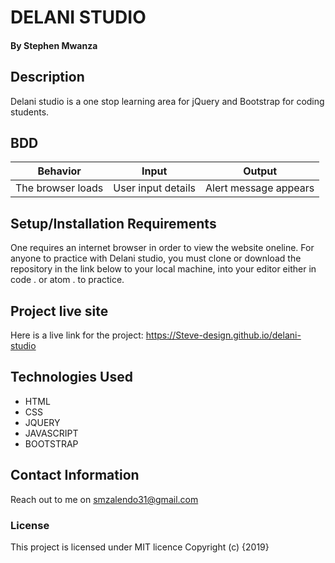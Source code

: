 # DELANI STUDIO
#### By **Stephen Mwanza**
## Description
Delani studio is a one stop learning area for jQuery and Bootstrap for coding students.
## BDD
| Behavior  |      Input       |  Output
|-------------|----------------|---------------|
|The browser loads|User input details|Alert message appears
## Setup/Installation Requirements
One requires an internet browser in order to view the website oneline.
For anyone to practice with Delani studio, you must clone or download the repository in the link below to your local machine, into your editor either in code . or atom . to practice.
## Project live site
Here is a live link for the project:
https://Steve-design.github.io/delani-studio

## Technologies Used
* HTML
* CSS
* JQUERY
* JAVASCRIPT
* BOOTSTRAP
## Contact Information
Reach out to me on smzalendo31@gmail.com

### License
This project is licensed under MIT licence
Copyright (c) {2019} 



